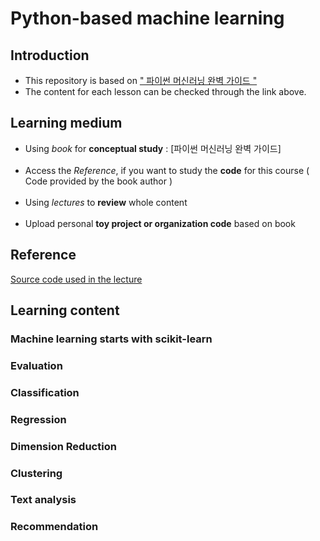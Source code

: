 # Python-based machine learning

## Introduction
* This repository is based on [" 파이썬 머신러닝 완벽 가이드 "](https://www.inflearn.com/course/%ED%8C%8C%EC%9D%B4%EC%8D%AC-%EB%A8%B8%EC%8B%A0%EB%9F%AC%EB%8B%9D-%EC%99%84%EB%B2%BD%EA%B0%80%EC%9D%B4%EB%93%9C) <br>
* The content for each lesson can be checked through the link above.

## Learning medium

* Using *book* for __conceptual study__ : [파이썬 머신러닝 완벽 가이드]<br><br>
* Access the *Reference*, if you want to study the __code__ for this course ( Code provided by the book author )<br><br>
* Using *lectures* to __review__ whole content<br><br>
* Upload personal __toy project or organization code__ based on book<br>

## Reference

[Source code used in the lecture](https://github.com/chulminkw/PerfectGuide)

## Learning content

### Machine learning starts with scikit-learn

### Evaluation

### Classification

### Regression

### Dimension Reduction

### Clustering

### Text analysis

### Recommendation
